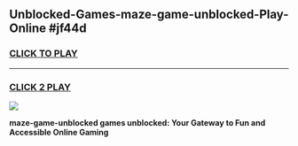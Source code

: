
## Unblocked-Games-maze-game-unblocked-Play-Online #jf44d
<h3>
<a href="https://news.freeplayer.one?title=maze-game-unblocked&ref=3">CLICK TO PLAY</a></h3>
<hr>

<h3>
<a href="https://news.freeplayer.one?title=maze-game-unblocked&ref=3">CLICK 2 PLAY</a>
  
</h3>

<a href="https://news.freeplayer.one?title=maze-game-unblocked&ref=3"><img src="https://clearcache.store/games.png"></a>


**maze-game-unblocked games unblocked: Your Gateway to Fun and Accessible Online Gaming**
